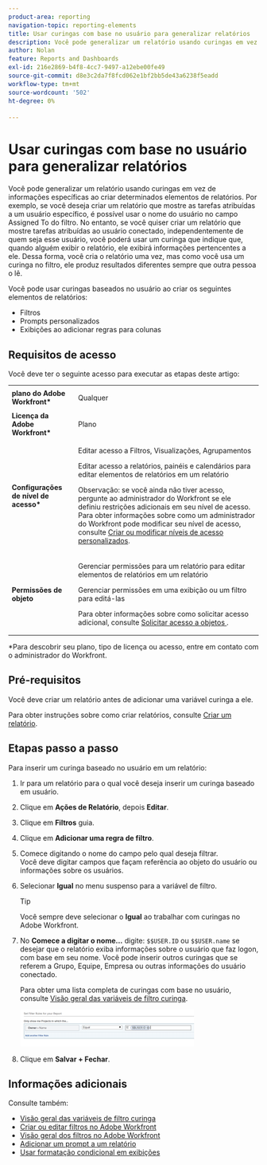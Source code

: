 ```yaml
---
product-area: reporting
navigation-topic: reporting-elements
title: Usar curingas com base no usuário para generalizar relatórios
description: Você pode generalizar um relatório usando curingas em vez de informações específicas ao criar determinados elementos de relatórios.
author: Nolan
feature: Reports and Dashboards
exl-id: 216e2869-b4f8-4cc7-9497-a12ebe00fe49
source-git-commit: d8e3c2da7f8fcd062e1bf2bb5de43a6238f5eadd
workflow-type: tm+mt
source-wordcount: '502'
ht-degree: 0%

---
```


# Usar curingas com base no usuário para generalizar relatórios

Você pode generalizar um relatório usando curingas em vez de informações específicas ao criar determinados elementos de relatórios. Por exemplo, se você deseja criar um relatório que mostre as tarefas atribuídas a um usuário específico, é possível usar o nome do usuário no campo Assigned To do filtro. No entanto, se você quiser criar um relatório que mostre tarefas atribuídas ao usuário conectado, independentemente de quem seja esse usuário, você poderá usar um curinga que indique que, quando alguém exibir o relatório, ele exibirá informações pertencentes a ele. Dessa forma, você cria o relatório uma vez, mas como você usa um curinga no filtro, ele produz resultados diferentes sempre que outra pessoa o lê.

Você pode usar curingas baseados no usuário ao criar os seguintes elementos de relatórios:

* Filtros
* Prompts personalizados
* Exibições ao adicionar regras para colunas

## Requisitos de acesso

Você deve ter o seguinte acesso para executar as etapas deste artigo:

<table style="table-layout:auto"> 
 <col> 
 <col> 
 <tbody> 
  <tr> 
   <td role="rowheader"><strong>plano do Adobe Workfront*</strong></td> 
   <td> <p>Qualquer</p> </td> 
  </tr> 
  <tr> 
   <td role="rowheader"><strong>Licença da Adobe Workfront*</strong></td> 
   <td> <p>Plano </p> </td> 
  </tr> 
  <tr> 
   <td role="rowheader"><strong>Configurações de nível de acesso*</strong></td> 
   <td> <p>Editar acesso a Filtros, Visualizações, Agrupamentos</p> <p>Editar acesso a relatórios, painéis e calendários para editar elementos de relatórios em um relatório</p> <p>Observação: se você ainda não tiver acesso, pergunte ao administrador do Workfront se ele definiu restrições adicionais em seu nível de acesso. Para obter informações sobre como um administrador do Workfront pode modificar seu nível de acesso, consulte <a href="../../../administration-and-setup/add-users/configure-and-grant-access/create-modify-access-levels.md" class="MCXref xref">Criar ou modificar níveis de acesso personalizados</a>.</p> </td> 
  </tr> 
  <tr> 
   <td role="rowheader"><strong>Permissões de objeto</strong></td> 
   <td> <p>Gerenciar permissões para um relatório para editar elementos de relatórios em um relatório</p> <p>Gerenciar permissões em uma exibição ou um filtro para editá-las</p> <p>Para obter informações sobre como solicitar acesso adicional, consulte <a href="../../../workfront-basics/grant-and-request-access-to-objects/request-access.md" class="MCXref xref">Solicitar acesso a objetos </a>.</p> </td> 
  </tr> 
 </tbody> 
</table>

&#42;Para descobrir seu plano, tipo de licença ou acesso, entre em contato com o administrador do Workfront.

## Pré-requisitos

Você deve criar um relatório antes de adicionar uma variável curinga a ele.

Para obter instruções sobre como criar relatórios, consulte [Criar um relatório](../../../reports-and-dashboards/reports/creating-and-managing-reports/create-report.md).

## Etapas passo a passo

Para inserir um curinga baseado no usuário em um relatório:

1. Ir para um relatório para o qual você deseja inserir um curinga baseado em usuário.
1. Clique em **Ações de Relatório**, depois **Editar**.

1. Clique em **Filtros** guia.
1. Clique em **Adicionar uma regra de filtro**.
1. Comece digitando o nome do campo pelo qual deseja filtrar.\
   Você deve digitar campos que façam referência ao objeto do usuário ou informações sobre os usuários.
1. Selecionar **Igual** no menu suspenso para a variável de filtro.

   >[!TIP]
   >
   >Você sempre deve selecionar o **Igual** ao trabalhar com curingas no Adobe Workfront.

1. No **Comece a digitar o nome...** digite: `$$USER.ID` ou `$$USER.name` se desejar que o relatório exiba informações sobre o usuário que faz logon, com base em seu nome. Você pode inserir outros curingas que se referem a Grupo, Equipe, Empresa ou outras informações do usuário conectado.

   Para obter uma lista completa de curingas com base no usuário, consulte [Visão geral das variáveis de filtro curinga](../../../reports-and-dashboards/reports/reporting-elements/understand-wildcard-filter-variables.md).

   ![](assets/user-based-wildcard-in-project-filter-350x74.png)

1. Clique em **Salvar + Fechar**.

## Informações adicionais

Consulte também:

<!--outdated: * [Basic Report Creation Program](https://one.workfront.com/s/basic-report-creation-program) -->
* [Visão geral das variáveis de filtro curinga](../../../reports-and-dashboards/reports/reporting-elements/understand-wildcard-filter-variables.md)
* [Criar ou editar filtros no Adobe Workfront](../../../reports-and-dashboards/reports/reporting-elements/create-filters.md)
* [Visão geral dos filtros no Adobe Workfront](../../../reports-and-dashboards/reports/reporting-elements/filters-overview.md)
* [Adicionar um prompt a um relatório](../../../reports-and-dashboards/reports/creating-and-managing-reports/add-prompt-report.md)
* [Usar formatação condicional em exibições](../../../reports-and-dashboards/reports/reporting-elements/use-conditional-formatting-views.md)
